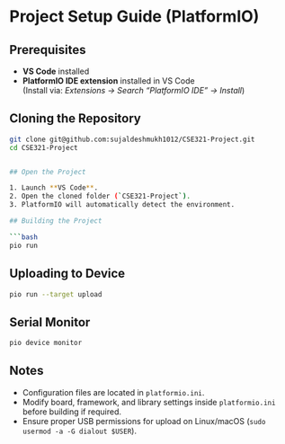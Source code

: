 
# Project Setup Guide (PlatformIO)

## Prerequisites
- **VS Code** installed
- **PlatformIO IDE extension** installed in VS Code  
  (Install via: *Extensions → Search “PlatformIO IDE” → Install*)

## Cloning the Repository
```bash
git clone git@github.com:sujaldeshmukh1012/CSE321-Project.git
cd CSE321-Project


## Open the Project

1. Launch **VS Code**.
2. Open the cloned folder (`CSE321-Project`).
3. PlatformIO will automatically detect the environment.

## Building the Project

```bash
pio run
```

## Uploading to Device

```bash
pio run --target upload
```

## Serial Monitor

```bash
pio device monitor
```

## Notes

* Configuration files are located in `platformio.ini`.
* Modify board, framework, and library settings inside `platformio.ini` before building if required.
* Ensure proper USB permissions for upload on Linux/macOS (`sudo usermod -a -G dialout $USER`).

```
```
